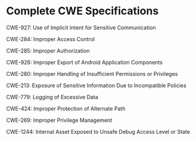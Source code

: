 

# Complete CWE Specifications

CWE-927: Use of Implicit Intent for Sensitive Communication

CWE-284: Improper Access Control

CWE-285: Improper Authorization

CWE-926: Improper Export of Android Application Components

CWE-280: Improper Handling of Insufficient Permissions or Privileges 

CWE-213: Exposure of Sensitive Information Due to Incompatible Policies

CWE-779: Logging of Excessive Data

CWE-424: Improper Protection of Alternate Path

CWE-269: Improper Privilege Management

CWE-1244: Internal Asset Exposed to Unsafe Debug Access Level or State